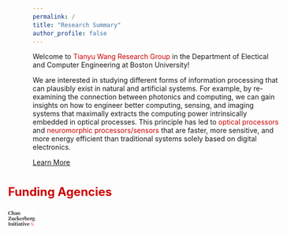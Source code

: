 ```yaml
---
permalink: /
title: "Research Summary"
author_profile: false
---
```


Welcome to <span style="color: #cc0000;">Tianyu Wang Research Group</span> in the Department of Electical and Computer Engineering at Boston University!

We are interested in studying different forms of information processing that can plausibly exist in natural and artificial systems. For example, by re-examining the connection between photonics and computing, we can gain insights on how to engineer better computing, sensing, and imaging systems that maximally extracts the computing power intrinsically embedded in optical processes. This principle has led to <span style="color: #cc0000;">optical processors</span> and <span style="color: #cc0000;">neuromorphic processors/sensors</span> that are faster, more sensitive, and more energy efficient than traditional systems solely based on digital electronics. 

<a href="https://tyw-lab.github.io/research/" class="btn">Learn More</a>


<h2 style="font-size:18pt;line-height:1.5;margin-left: -50px;"> <span style="color: #cc0000;">Funding Agencies</span> </h2>

<div style="font-size:14pt;line-height:1.5;margin-left: -50px;justify">
    <div class="row">
        <div class="columnfig">
            <img src="../images/funding/Chan_Zuckerberg_Initiative.png" width="10%"/>
        </div>
    </div>
</div><br clear="all" />
